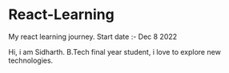# React-Learning
My react learning journey.
Start date :- Dec 8 2022

Hi, i am Sidharth. B.Tech final year student, i love to explore new technologies.
